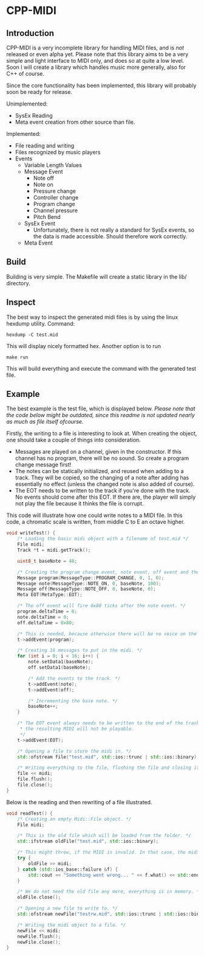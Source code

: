 CPP-MIDI
==========

Introduction
----
CPP-MIDI is a very incomplete library for handling MIDI files, and is _not_ released or even alpha yet. Please note that this library aims to be a very simple and light interface to MIDI only, and does so at quite a low level. Soon I will create a library which handles music more generally, also for C++ of course.

Since the core functionality has been implemented, this library will probably soon be ready for release.

Unimplemented:
- SysEx Reading
- Meta event creation from other source than file.

Implemented:
- File reading and writing
- Files recognized by music players
- Events
    - Variable Length Values
    - Message Event
        - Note off
        - Note on
        - Pressure change
        - Controller change
        - Program change
        - Channel pressure
        - Pitch Bend
    - SysEx Event
        - Unfortunately, there is not really a standard for SysEx events, so the data is made accessible. Should therefore work correctly.
    - Meta Event

Build
----
Building is very simple. The Makefile will create a static library in the lib/ directory.

Inspect
----
The best way to inspect the generated midi files is by using the linux hexdump utility.
Command:
```
hexdump -C test.mid
```
This will display nicely formatted hex. Another option is to run
```
make run
```
This will build everything and execute the command with the generated test file.

Example
----
The best example is the test file, which is displayed below. _Please note that the code below might be outdated, since this readme is not updated nearly as much as file itself ofcourse._

Firstly, the writing to a file is interesting to look at. When creating the object, one should take a couple of things into consideration.
- Messages are played on a channel, given in the constructor. If this channel has no program, there will be no sound. So create a program change message first!
- The notes can be statically initialized, and reused when adding to a track. They will be copied, so the changing of a note after adding has essentially no effect (unless the changed note is also added of course).
- The EOT needs to be written to the track if you're done with the track. No events should come after this EOT. If there are, the player will simply not play the file because it thinks the file is corrupt.

This code will illustrate how one could write notes to a MIDI file. In this code, a chromatic scale is written, from middle C to E an octave higher.
```C++
void writeTest() {
    /* Loading the basic midi object with a filename of test.mid */
    File midi;
    Track *t = midi.getTrack();

    uint8_t baseNote = 48;

    /* Creating the program change event, note event, off event and the EOT event. */
    Message program(MessageType::PROGRAM_CHANGE, 0, 1, 0);
    Message note(MessageType::NOTE_ON, 0, baseNote, 100);
    Message off(MessageType::NOTE_OFF, 0, baseNote, 0);
    Meta EOT(MetaType::EOT);

    /* The off event will fire 0x80 ticks after the note event. */
    program.deltaTime = 0;
    note.deltaTime = 0;
    off.deltaTime = 0x80;

    /* This is needed, because otherwise there will be no voice on the channel. */
    t->addEvent(program);

    /* Creating 16 messages to put in the midi. */
    for (int i = 0; i < 16; i++) {
        note.setData1(baseNote);
        off.setData1(baseNote);

        /* Add the events to the track. */
        t->addEvent(note);
        t->addEvent(off);

        /* Incrementing the base note. */
        baseNote++;
    }

    /* The EOT event always needs to be written to the end of the track. If this is forgotten,
     * the resulting MIDI will not be playable.
     */
    t->addEvent(EOT);

    /* Opening a file to store the midi in. */
    std::ofstream file("test.mid", std::ios::trunc | std::ios::binary);

    /* Writing everything to the file, flushing the file and closing it. */
    file << midi;
    file.flush();
    file.close();
}
```

Below is the reading and then rewriting of a file illustrated.
```C++
void readTest() {
    /* Creating an empty Midi::File object. */
    File midi;

    /* This is the old file which will be loaded from the folder. */
    std::ifstream oldFile("test.mid", std::ios::binary);

    /* This might throw, if the MIDI is invalid. In that case, the midi will be in an invalid state and unfinished. */
    try {
        oldFile >> midi;
    } catch (std::ios_base::failure &f) {
        std::cout << "Something went wrong... " << f.what() << std::endl;
    }

    /* We do not need the old file any more, everything is in memory. */
    oldFile.close();

    /* Opening a new file to write to. */
    std::ofstream newFile("testrw.mid", std::ios::trunc | std::ios::binary);

    /* Writing the midi object to a file. */
    newFile << midi;
    newFile.flush();
    newFile.close();
}
```
